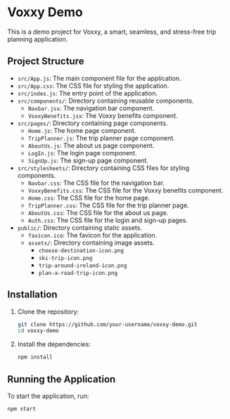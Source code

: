 # Voxxy Demo

This is a demo project for Voxxy, a smart, seamless, and stress-free trip planning application.

## Project Structure

- `src/App.js`: The main component file for the application.
- `src/App.css`: The CSS file for styling the application.
- `src/index.js`: The entry point of the application.
- `src/components/`: Directory containing reusable components.
  - `Navbar.jsx`: The navigation bar component.
  - `VoxxyBenefits.jsx`: The Voxxy benefits component.
- `src/pages/`: Directory containing page components.
  - `Home.js`: The home page component.
  - `TripPlanner.js`: The trip planner page component.
  - `AboutUs.js`: The about us page component.
  - `LogIn.js`: The login page component.
  - `SignUp.js`: The sign-up page component.
- `src/stylesheets/`: Directory containing CSS files for styling components.
  - `Navbar.css`: The CSS file for the navigation bar.
  - `VoxxyBenefits.css`: The CSS file for the Voxxy benefits component.
  - `Home.css`: The CSS file for the home page.
  - `TripPlanner.css`: The CSS file for the trip planner page.
  - `AboutUs.css`: The CSS file for the about us page.
  - `Auth.css`: The CSS file for the login and sign-up pages.
- `public/`: Directory containing static assets.
  - `favicon.ico`: The favicon for the application.
  - `assets/`: Directory containing image assets.
    - `choose-destination-icon.png`
    - `ski-trip-icon.png`
    - `trip-around-ireland-icon.png`
    - `plan-a-road-trip-icon.png`

## Installation

1. Clone the repository:
    ```sh
    git clone https://github.com/your-username/voxxy-demo.git
    cd voxxy-demo
    ```

2. Install the dependencies:
    ```sh
    npm install
    ```

## Running the Application

To start the application, run:
```sh
npm start